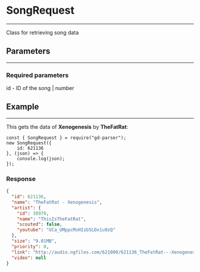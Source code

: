 # SongRequest

---
Class for retrieving song data

## Parameters

---
### Required parameters
id - ID of the song | number

## Example

---
This gets the data of **Xenogenesis** by **TheFatRat**:
```JS
const { SongRequest } = require("gd-parser");
new SongRequest({
    id: 621136
}, (json) => {
    console.log(json);
});
```
### Response
```JSON
{
  "id": 621136,
  "name": "TheFatRat - Xenogenesis",
  "artist": {
    "id": 38970,
    "name": "ThisIsTheFatRat",
    "scouted": false,
    "youtube": "UCa_UMppcMsHIzb5LDx1u9zQ"
  },
  "size": "9.01MB",
  "priority": 0,
  "link": "http://audio.ngfiles.com/621000/621136_TheFatRat---Xenogenesis.mp3",
  "video": null
}
```
